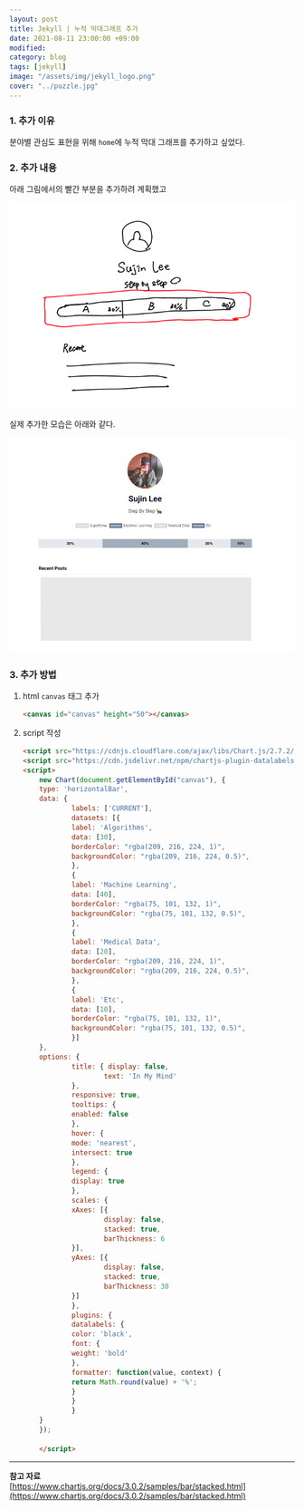 ```yaml
---
layout: post
title: Jekyll | 누적 막대그래프 추가
date: 2021-08-11 23:00:00 +09:00
modified: 
category: blog
tags: [jekyll]
image: "/assets/img/jekyll_logo.png"
cover: "../puzzle.jpg"
---
```


### 1. 추가 이유

분야별 관심도 표현을 위해 `home`에 누적 막대 그래프를 추가하고 싶었다.<br>


### 2. 추가 내용

아래 그림에서의 빨간 부분을 추가하려 계획했고<br>

![plan](https://github.com/krispediadot/krispediadot.github.io/blob/master/_posts/dev/blog/2021-08-11-charjs-implementation/plan.png?raw=true)<br>

실제 추가한 모습은 아래와 같다.<br>

![result](https://github.com/krispediadot/krispediadot.github.io/blob/master/_posts/dev/blog/2021-08-11-charjs-implementation/result.png?raw=true)

### 3. 추가 방법

1. html `canvas` 태그 추가<br>
    ```html
    <canvas id="canvas" height="50"></canvas>
    ```
1. script 작성<br>
    ```html
    <script src="https://cdnjs.cloudflare.com/ajax/libs/Chart.js/2.7.2/Chart.min.js"></script>
    <script src="https://cdn.jsdelivr.net/npm/chartjs-plugin-datalabels@0.7.0"></script>
    <script>
        new Chart(document.getElementById("canvas"), {
        type: 'horizontalBar',
        data: {
                labels: ['CURRENT'],
                datasets: [{
                label: 'Algorithms',
                data: [30],
                borderColor: "rgba(209, 216, 224, 1)",
                backgroundColor: "rgba(209, 216, 224, 0.5)",
                },
                {
                label: 'Machine Learning',
                data: [40],
                borderColor: "rgba(75, 101, 132, 1)",
                backgroundColor: "rgba(75, 101, 132, 0.5)",
                },
                {
                label: 'Medical Data',
                data: [20],
                borderColor: "rgba(209, 216, 224, 1)",
                backgroundColor: "rgba(209, 216, 224, 0.5)",
                },
                {
                label: 'Etc',
                data: [10],
                borderColor: "rgba(75, 101, 132, 1)",
                backgroundColor: "rgba(75, 101, 132, 0.5)",
                }]
        },
        options: {
                title: { display: false,
                        text: 'In My Mind'
                },
                responsive: true,
                tooltips: {
                enabled: false
                },
                hover: {
                mode: 'nearest',
                intersect: true
                },
                legend: {
                display: true
                },
                scales: {
                xAxes: [{
                        display: false,
                        stacked: true,
                        barThickness: 6
                }],
                yAxes: [{
                        display: false,
                        stacked: true,
                        barThickness: 30
                }]
                },
                plugins: {
                datalabels: {
                color: 'black',
                font: {
                weight: 'bold'
                },
                formatter: function(value, context) {
                return Math.round(value) + '%';
                }
                }
                }
        }
        });

        </script>
    ```
    

---
**참고 자료**<br>
[https://www.chartjs.org/docs/3.0.2/samples/bar/stacked.html](https://www.chartjs.org/docs/3.0.2/samples/bar/stacked.html) <br>